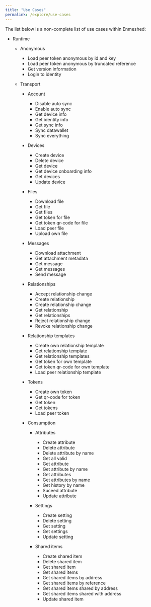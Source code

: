 ```yaml
---
title: "Use Cases"
permalink: /explore/use-cases
---
```


The list below is a non-complete list of use cases within Enmeshed:

- Runtime

  - Anonymous
    - Load peer token anonymous by id and key
    - Load peer token anonymous by truncated reference
    - Get version information
    - Login to identity
  - Transport

    - Account
      - Disable auto sync
      - Enable auto sync
      - Get device info
      - Get identity info
      - Get sync info
      - Sync datawallet
      - Sync everything
    - Devices
      - Create device
      - Delete device
      - Get device
      - Get device onboarding info
      - Get devices
      - Update device
    - Files
      - Download file
      - Get file
      - Get files
      - Get token for file
      - Get token qr-code for file
      - Load peer file
      - Upload own file
    - Messages
      - Download attachment
      - Get attachment metadata
      - Get message
      - Get messages
      - Send message
    - Relationships
      - Accept relationship change
      - Create relationship
      - Create relationship change
      - Get relationship
      - Get relationships
      - Reject relationship change
      - Revoke relationship change
    - Relationship templates
      - Create own relationship template
      - Get relationship template
      - Get relationship templates
      - Get token for own template
      - Get token qr-code for own template
      - Load peer relationship template
    - Tokens

      - Create own token
      - Get qr-code for token
      - Get token
      - Get tokens
      - Load peer token

    - Consumption

      - Attributes

        - Create attribute
        - Delete attribute
        - Delete attribute by name
        - Get all valid
        - Get attribute
        - Get attribute by name
        - Get attributes
        - Get attributes by name
        - Get history by name
        - Suceed attribute
        - Update attribute

      - Settings

        - Create setting
        - Delete setting
        - Get setting
        - Get settings
        - Update setting

      - Shared items

        - Create shared item
        - Delete shared item
        - Get shared item
        - Get shared items
        - Get shared items by address
        - Get shared items by reference
        - Get shared items shared by address
        - Get shared items shared with address
        - Update shared item
